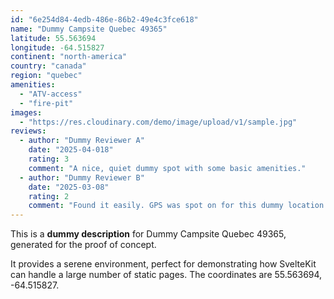 ```yaml
---
id: "6e254d84-4edb-486e-86b2-49e4c3fce618"
name: "Dummy Campsite Quebec 49365"
latitude: 55.563694
longitude: -64.515827
continent: "north-america"
country: "canada"
region: "quebec"
amenities:
  - "ATV-access"
  - "fire-pit"
images:
  - "https://res.cloudinary.com/demo/image/upload/v1/sample.jpg"
reviews:
  - author: "Dummy Reviewer A"
    date: "2025-04-018"
    rating: 3
    comment: "A nice, quiet dummy spot with some basic amenities."
  - author: "Dummy Reviewer B"
    date: "2025-03-08"
    rating: 2
    comment: "Found it easily. GPS was spot on for this dummy location."
---
```


This is a **dummy description** for Dummy Campsite Quebec 49365, generated for the proof of concept.

It provides a serene environment, perfect for demonstrating how SvelteKit can handle a large number of static pages. The coordinates are 55.563694, -64.515827.
